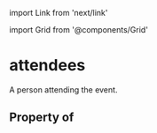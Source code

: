 import Link from 'next/link'
  
import Grid from '@components/Grid'

# attendees

A person attending the event.

## Property of



